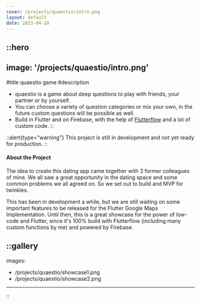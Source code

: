 ```yaml
---
cover: /projects/quaestio/intro.png
layout: default
date: 2023-04-18
---
```


::hero
---
image: '/projects/quaestio/intro.png'
---
#title
quaestio game
#description
- quaestio is a game about deep questions to play with friends, your partner or by yourself.
- You can choose a variety of question categories or mix your own, in the future custom questions will be possible as well.
- Build in Flutter and on Firebase, with the help of [Flutterflow](https://flutterflow.io) and a lot of custom code.
::

::alert{type="warning"}
This project is still in development and not yet ready for production.
::

<h4>About the Project</h4>

The idea to create this dating app came together with 3 former colleagues of mine. We all saw a great opportunity in the dating space and some common problems we all agreed on. So we set out to build and MVP for twinkles.

This has been in development a while, but we are still waiting on some important features to be released for the Flutter Google Maps Implementation. Until then, this is a great showcase for the power of low-code and Flutter, since it's 100% build with Flutterflow (including many custom functions by me) and powered by Firebase.

::gallery
---
images:
- /projects/quaestio/showcase1.png
- /projects/quaestio/showcase2.png
---
::